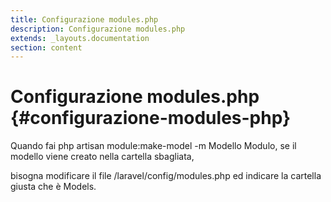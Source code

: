 ```yaml
---
title: Configurazione modules.php
description: Configurazione modules.php
extends: _layouts.documentation
section: content
---
```


# Configurazione modules.php {#configurazione-modules-php}

Quando fai php artisan module:make-model -m Modello Modulo, se il modello viene creato nella cartella sbagliata, 

bisogna modificare il file /laravel/config/modules.php ed indicare la cartella giusta che è Models.